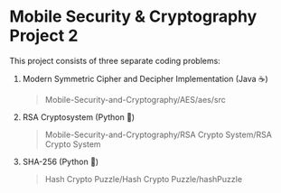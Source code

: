 
# Mobile Security & Cryptography Project 2

This project consists of three separate coding problems:

1. Modern Symmetric Cipher and Decipher Implementation (Java :coffee:)
   >Mobile-Security-and-Cryptography/AES/aes/src
2. RSA Cryptosystem (Python :snake:)
   >Mobile-Security-and-Cryptography/RSA Crypto System/RSA Crypto System
3. SHA-256 (Python :snake:)
   >Hash Crypto Puzzle/Hash Crypto Puzzle/hashPuzzle
